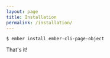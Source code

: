 ```yaml
---
layout: page
title: Installation
permalink: /installation/
---
```


```
$ ember install ember-cli-page-object
```

That's it!
